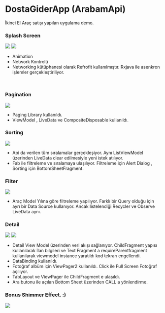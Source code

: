 # DostaGiderApp (ArabamApi)

İkinci El Araç satışı yapılan uygulama demo.

### Splash Screen
<img src="https://media.giphy.com/media/mNDervLLA6B22huAo8/giphy.gif" /> <img src="https://user-images.githubusercontent.com/37152719/107275527-eff3be80-6a62-11eb-9db2-3ea5c261b768.jpg" /> 


* Animation
* Network Kontrolü
* Networking kütüphanesi olarak Refrofit kullanılmıştır. Rxjava ile asenkron işlemler gerçekleştiriliyor.

<br/>

### Pagination
<img src="https://media.giphy.com/media/hJEFpkT5aQZpqM6ZJZ/giphy.gif" />

* Paging Library kullanıldı.
* ViewModel , LiveData ve CompositeDisposable  kullanıldı. 

### Sorting 
<img src="https://media.giphy.com/media/c6ikoQxTC90riEe6sp/giphy.gif" /> 

* Api da verilen tüm sıralamalar gerçekleşiyor. Aynı ListViewModel üzerinden LiveData clear edilmesiyle yeni istek atılıyor.
* Fab ile filtreleme ve sıralamaya ulaşılıyor. Filtreleme için Alert Dialog , Sorting için BottomSheetFragment.

### Filter

<img src="https://media.giphy.com/media/yARfYd2QvcyUUDQB8k/giphy.gif" /> 

* Araç Model Yılına göre filtreleme yapılıyor. Farklı bir Query olduğu için ayrı bir Data Source kullanıyor. Ancak listelendiği Recycler ve Observe LiveData aynı.

### Detail
<img src="https://media.giphy.com/media/Er0ln9w0mvhSJFd0O7/giphy.gif" /> <img src="https://media.giphy.com/media/w6XtitufWyk8YKg8CM/giphy.gif" /> 

* Detail View Model üzerinden veri akışı sağlanıyor. ChildFragment yapısı kullanılarak  İlan bilgileri ve Text Fragment a requireParentfragment kullanılarak viewmodel instance yaratıldı
kod tekrarı engellendi.
* DataBinding kullanıldı.
* Fotoğraf albüm için ViewPager2 kullanıldı. Click ile Full Screen Fotoğraf açılıyor.
* TabLayout ve ViewPager ile ChildFragment e ulaşıldı.
* Ara butonu ile açılan Bottom Sheet üzerinden CALL a yönlendirme.

### Bonus Shimmer Effect. :)
<img src="https://media.giphy.com/media/669ZaKuGACuppzYHVf/giphy.gif" />
